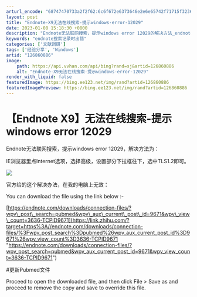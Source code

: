 ```yaml
---
arturl_encode: "68747470733a2f2f62:6c6f672e6373646e2e6e65742f71715f32363632383937352f:61727469636c652f64657461696c732f313236383630383836"
layout: post
title: "Endnote-X9无法在线搜索-提示windows-error-12029"
date: 2023-01-08 15:18:30 +0800
description: "Endnote无法联网搜索，提示windows error 12029的解决方法_endnote搜索"
keywords: "endnote搜索记录时出错"
categories: ['文献调研']
tags: ['经验分享', 'Windows']
artid: "126860886"
image:
    path: https://api.vvhan.com/api/bing?rand=sj&artid=126860886
    alt: "Endnote-X9无法在线搜索-提示windows-error-12029"
render_with_liquid: false
featuredImage: https://bing.ee123.net/img/rand?artid=126860886
featuredImagePreview: https://bing.ee123.net/img/rand?artid=126860886
---
```


# 【Endnote X9】无法在线搜索-提示windows error 12029

Endnote无法联网搜索，提示windows error 12029，解决方法为：

IE浏览器里点Internet选项，选择高级，设置部分下拉框往下，选中TLS1.2即可。

![](https://i-blog.csdnimg.cn/blog_migrate/7f591ac7e56ad691c9b464644834931e.png)

官方给的这个解决办法，在我的电脑上无效：

You can download the file using the link below :-

[https://endnote.com/downloads/connection-files/?wpv\_post\_search=pubmed&wpv\_aux\_current\_post\_id=9671&wpv\_view\_count=3636-TCPID9671](https://link.zhihu.com/?target=https%3A//endnote.com/downloads/connection-files/%3Fwpv_post_search%3Dpubmed%26wpv_aux_current_post_id%3D9671%26wpv_view_count%3D3636-TCPID9671 "https://endnote.com/downloads/connection-files/?wpv_post_search=pubmed&wpv_aux_current_post_id=9671&wpv_view_count=3636-TCPID9671")

#更新Pubmed文件

Proceed to open the downloaded file, and then click File > Save as and proceed to remove the copy and save to override this file.